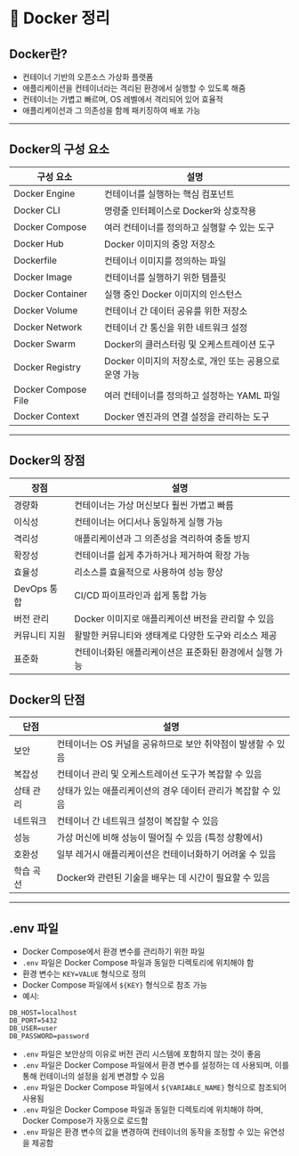 # 🐳 Docker 정리

## Docker란?
- 컨테이너 기반의 오픈소스 가상화 플랫폼
- 애플리케이션을 컨테이너라는 격리된 환경에서 실행할 수 있도록 해줌
- 컨테이너는 가볍고 빠르며, OS 레벨에서 격리되어 있어 효율적
- 애플리케이션과 그 의존성을 함께 패키징하여 배포 가능

---
## Docker의 구성 요소
| 구성 요소 | 설명 |
| --- | --- |
| Docker Engine | 컨테이너를 실행하는 핵심 컴포넌트 |
| Docker CLI | 명령줄 인터페이스로 Docker와 상호작용 |
| Docker Compose | 여러 컨테이너를 정의하고 실행할 수 있는 도구 |
| Docker Hub | Docker 이미지의 중앙 저장소 |
| Dockerfile | 컨테이너 이미지를 정의하는 파일 |
| Docker Image | 컨테이너를 실행하기 위한 템플릿 |
| Docker Container | 실행 중인 Docker 이미지의 인스턴스 |
| Docker Volume | 컨테이너 간 데이터 공유를 위한 저장소 |
| Docker Network | 컨테이너 간 통신을 위한 네트워크 설정 |
| Docker Swarm | Docker의 클러스터링 및 오케스트레이션 도구 |
| Docker Registry | Docker 이미지의 저장소로, 개인 또는 공용으로 운영 가능 |
| Docker Compose File | 여러 컨테이너를 정의하고 설정하는 YAML 파일 |
| Docker Context | Docker 엔진과의 연결 설정을 관리하는 도구 |

--- 
## Docker의 장점
| 장점 | 설명 |
| --- | --- |
| 경량화 | 컨테이너는 가상 머신보다 훨씬 가볍고 빠름 |
| 이식성 | 컨테이너는 어디서나 동일하게 실행 가능 |
| 격리성 | 애플리케이션과 그 의존성을 격리하여 충돌 방지 |
| 확장성 | 컨테이너를 쉽게 추가하거나 제거하여 확장 가능 |
| 효율성 | 리소스를 효율적으로 사용하여 성능 향상 |
| DevOps 통합 | CI/CD 파이프라인과 쉽게 통합 가능 |   
| 버전 관리 | Docker 이미지로 애플리케이션 버전을 관리할 수 있음 |
| 커뮤니티 지원 | 활발한 커뮤니티와 생태계로 다양한 도구와 리소스 제공 |
| 표준화 | 컨테이너화된 애플리케이션은 표준화된 환경에서 실행 가능 |

## Docker의 단점
| 단점 | 설명 |
| --- | --- |
| 보안 | 컨테이너는 OS 커널을 공유하므로 보안 취약점이 발생할 수 있음 |
| 복잡성 | 컨테이너 관리 및 오케스트레이션 도구가 복잡할 수 있음 |
| 상태 관리 | 상태가 있는 애플리케이션의 경우 데이터 관리가 복잡할 수 있음 |
| 네트워크 | 컨테이너 간 네트워크 설정이 복잡할 수 있음 |
| 성능 | 가상 머신에 비해 성능이 떨어질 수 있음 (특정 상황에서) |
| 호환성 | 일부 레거시 애플리케이션은 컨테이너화하기 어려울 수 있음 |
| 학습 곡선 | Docker와 관련된 기술을 배우는 데 시간이 필요할 수 있음 |

---
## .env 파일
- Docker Compose에서 환경 변수를 관리하기 위한 파일
- `.env` 파일은 Docker Compose 파일과 동일한 디렉토리에 위치해야 함
- 환경 변수는 `KEY=VALUE` 형식으로 정의
- Docker Compose 파일에서 `${KEY}` 형식으로 참조 가능
- 예시:
```env
DB_HOST=localhost
DB_PORT=5432
DB_USER=user
DB_PASSWORD=password
```
- `.env` 파일은 보안상의 이유로 버전 관리 시스템에 포함하지 않는 것이 좋음
- `.env` 파일은 Docker Compose 파일에서 환경 변수를 설정하는 데 사용되며, 이를 통해 컨테이너의 설정을 쉽게 변경할 수 있음
- `.env` 파일은 Docker Compose 파일에서 `${VARIABLE_NAME}` 형식으로 참조되어 사용됨
- `.env` 파일은 Docker Compose 파일과 동일한 디렉토리에 위치해야 하며, Docker Compose가 자동으로 로드함
- `.env` 파일은 환경 변수의 값을 변경하여 컨테이너의 동작을 조정할 수 있는 유연성을 제공함
